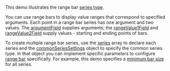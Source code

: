 This demo illustrates the range bar [series type](/Documentation/ApiReference/UI_Components/dxChart/Configuration/series/#type). 

You can use range bars to display value ranges that correspond to specified arguments. Each point in a range bar series has one argument and two values. The [argumentField](/Documentation/ApiReference/UI_Components/dxChart/Series_Types/RangeBarSeries/#argumentField) supplies arguments; the [rangeValue1Field](/Documentation/ApiReference/UI_Components/dxChart/Series_Types/RangeBarSeries/#rangeValue1Field) and [rangeValue2Field](/Documentation/ApiReference/UI_Components/dxChart/Series_Types/RangeBarSeries/#rangeValue2Field) supply values - starting and ending points of bars.

To create multiple range bar series, use the [series](/Documentation/ApiReference/UI_Components/dxChart/Configuration/series/) array to declare each series and the [commonSeriesSettings](/Documentation/ApiReference/UI_Components/dxChart/Configuration/commonSeriesSettings/) object to specify the common series type. In that object you can implement specific parameters to configure [range bar](/Documentation/ApiReference/UI_Components/dxChart/Series_Types/RangeBarSeries/) specifically. For example, this demo specifies a [minimum bar size](/Documentation/ApiReference/UI_Components/dxChart/Series_Types/RangeBarSeries/#minBarSize) for all series.
